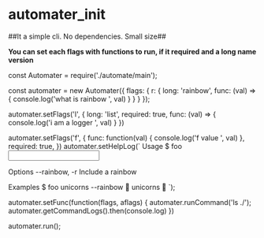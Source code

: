 # automater_init
##It a simple cli. No dependencies. Small size##

__You can set each flags with functions to run, if it required and a long name version__

const Automater = require('./automate/main');

const automater = new Automater({
    flags: {
        r: {
            long: 'rainbow',
            func: (val) => {
                console.log('what is rainbow ', val)
            }
        }
    }
});

automater.setFlags('l', {
    long: 'list',
    required: true, 
    func: (val) => {
        console.log('i am a logger ', val)
    }
})

automater.setFlags('f', {
    func: function(val) {
        console.log('f value ', val)
    },
    required: true,
})
automater.setHelpLog(`
Usage
  $ foo <input>

Options
  --rainbow, -r  Include a rainbow

Examples
  $ foo unicorns --rainbow
  🌈 unicorns 🌈
`);

automater.setFunc(function(flags, aflags) {
    automater.runCommand('ls ./');
    automater.getCommandLogs().then(console.log)
})

automater.run();

